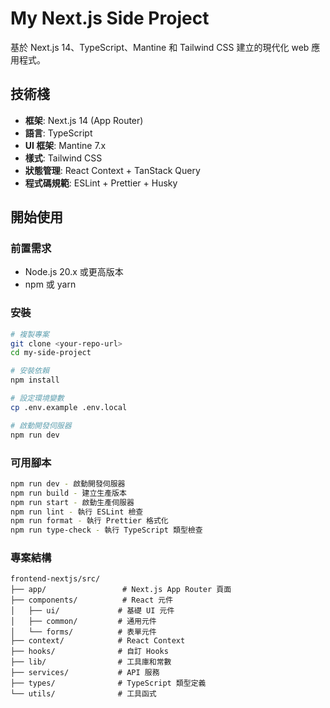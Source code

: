 # My Next.js Side Project

基於 Next.js 14、TypeScript、Mantine 和 Tailwind CSS 建立的現代化 web 應用程式。

## 技術棧

- **框架**: Next.js 14 (App Router)
- **語言**: TypeScript
- **UI 框架**: Mantine 7.x
- **樣式**: Tailwind CSS
- **狀態管理**: React Context + TanStack Query
- **程式碼規範**: ESLint + Prettier + Husky

## 開始使用

### 前置需求

- Node.js 20.x 或更高版本
- npm 或 yarn

### 安裝

```bash
# 複製專案
git clone <your-repo-url>
cd my-side-project

# 安裝依賴
npm install

# 設定環境變數
cp .env.example .env.local

# 啟動開發伺服器
npm run dev
```

### 可用腳本

```bash
npm run dev - 啟動開發伺服器
npm run build - 建立生產版本
npm run start - 啟動生產伺服器
npm run lint - 執行 ESLint 檢查
npm run format - 執行 Prettier 格式化
npm run type-check - 執行 TypeScript 類型檢查
```

### 專案結構

```
frontend-nextjs/src/
├── app/                 # Next.js App Router 頁面
├── components/          # React 元件
│   ├── ui/             # 基礎 UI 元件
│   ├── common/         # 通用元件
│   └── forms/          # 表單元件
├── context/            # React Context
├── hooks/              # 自訂 Hooks
├── lib/                # 工具庫和常數
├── services/           # API 服務
├── types/              # TypeScript 類型定義
└── utils/              # 工具函式
```
